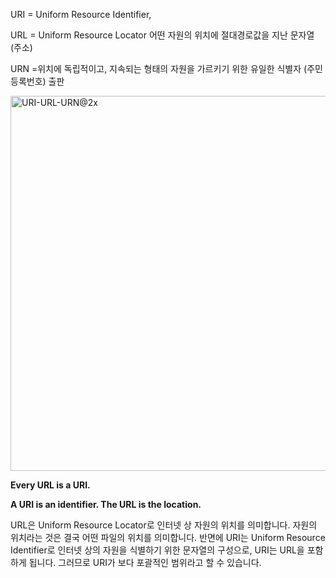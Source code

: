 URI = Uniform Resource Identifier, 

URL = Uniform Resource Locator 어떤 자원의 위치에 절대경로값을 지난 문자열 (주소)

URN =위치에 독립적이고, 지속되는 형태의 자원을 가르키기 위한 유일한 식별자 (주민등록번호) 출판



<img width="600" alt="URI-URL-URN@2x" src="https://user-images.githubusercontent.com/47776915/67615451-c8de9280-f807-11e9-9ef1-5b436d14bbc1.png">

**Every URL is a URI.** 

**A URI is an identifier. The URL is the location.**



URL은 Uniform Resource Locator로 인터넷 상 자원의 위치를 의미합니다. 자원의 위치라는 것은 결국 어떤 파일의 위치를 의미합니다. 반면에 URI는 Uniform Resource Identifier로 인터넷 상의 자원을 식별하기 위한 문자열의 구성으로, URI는 URL을 포함하게 됩니다. 그러므로 URI가 보다 포괄적인 범위라고 할 수 있습니다.